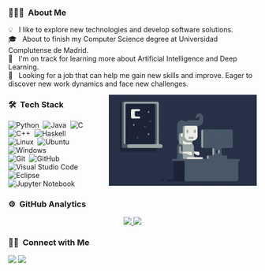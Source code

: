 ### 👨🏻‍💻 &nbsp;About Me

💡 &nbsp;  I like to explore new technologies and develop software solutions.\
🎓 &nbsp; About to finish my Computer Science degree at Universidad Complutense de Madrid.\
🌱 &nbsp; I'm on track for learning more about Artificial Intelligence and Deep Learning.\
💼 &nbsp; Looking for a job that can help me gain new skills and improve. Eager to discover new work dynamics and face new challenges.

<img alt="Night Coding" src="https://raw.githubusercontent.com/AVS1508/AVS1508/master/assets/Night-Coding.gif" align="right"/>

### 🛠 &nbsp;Tech Stack

![Python](https://img.shields.io/badge/python-3670A0?style=flat&logo=python&logoColor=ffdd54)&nbsp;
![Java](https://img.shields.io/badge/java-%23ED8B00.svg?style=flat&logo=java&logoColor=white)&nbsp;
![C](https://img.shields.io/badge/c-%2300599C.svg?style=flat&logo=c&logoColor=white)&nbsp;
![C++](https://img.shields.io/badge/c++-%2300599C.svg?style=flat&logo=c%2B%2B&logoColor=white)&nbsp;
![Haskell](https://img.shields.io/badge/Haskell-5e5086?style=flat&logo=haskell&logoColor=white)\
![Linux](https://img.shields.io/badge/Linux-FCC624?style=flat&logo=linux&logoColor=black)&nbsp;
![Ubuntu](https://img.shields.io/badge/Ubuntu-E95420?style=flat&logo=ubuntu&logoColor=white)&nbsp;
![Windows](https://img.shields.io/badge/Windows-0078D6?style=flat&logo=windows&logoColor=white)\
![Git](https://img.shields.io/badge/git-%23F05033.svg?style=flat&logo=git&logoColor=white)&nbsp;
![GitHub](https://img.shields.io/badge/github-%23121011.svg?style=flat&logo=github&logoColor=white)\
![Visual Studio Code](https://img.shields.io/badge/Visual%20Studio%20Code-0078d7.svg?style=flat&logo=visual-studio-code&logoColor=white)&nbsp;
![Eclipse](https://img.shields.io/badge/Eclipse-FE7A16.svg?style=flat&logo=Eclipse&logoColor=white)&nbsp;
![Jupyter Notebook](https://img.shields.io/badge/jupyter-%23FA0F00.svg?style=flat&logo=jupyter&logoColor=white)

### ⚙️ &nbsp;GitHub Analytics

<p align="center">
<a href="https://github.com/marcosmatu">
  <img height="180em" src="https://github-readme-stats-eight-theta.vercel.app/api?username=marcosmatu&show_icons=true&theme=algolia&include_all_commits=true&count_private=true"/>
  <img height="180em" src="https://github-readme-stats-eight-theta.vercel.app/api/top-langs/?username=marcosmatu&layout=compact&langs_count=8&theme=algolia"/>
</a>
</p>

### 🤝🏻 &nbsp;Connect with Me

<a href="https://www.linkedin.com/in/marcosmatutefernandez"><img src="https://img.shields.io/badge/-Marcos%20Matute%20Fernández-0077B5?style=flat&logo=Linkedin&logoColor=white"/></a>
<a href="marcosmatutefernandez@gmail.com"><img src="https://img.shields.io/badge/-marcosmatutefernandez@gmail.com-D14836?style=flat&logo=Gmail&logoColor=white"/></a>
</p>
